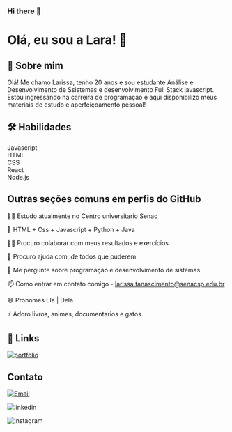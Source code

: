 ### Hi there 👋

# Olá, eu sou a Lara! 👋


## 🚀 Sobre mim
Olá! Me chamo Larissa, tenho 20 anos e sou estudante Análise e Desenvolvimento de Ssistemas e desenvolvimento Full Stack javascript. Estou ingressando na carreira de programação e aqui disponibilizo meus materiais de estudo e aperfeiçoamento pessoal!


## 🛠 Habilidades

Javascript <br>
HTML <br>
CSS <br>
React <br>
Node.js <br>



## Outras seções comuns em perfis do GitHub
👩‍💻 Estudo atualmente no Centro universitario Senac

🧠 HTML + Css + Javascript + Python + Java

👯‍♀️ Procuro colaborar com meus resultados e exercícios

🤔 Procuro ajuda com, de todos que puderem

💬 Me pergunte sobre programação e desenvolvimento de sistemas

📫 Como entrar em contato comigo - larissa.tanascimento@senacsp.edu.br

😄 Pronomes Ela | Dela

⚡️ Adoro livros, animes, documentarios e gatos.


## 🔗 Links
[![portfolio](https://img.shields.io/badge/my_portfolio-000?style=for-the-badge&logo=ko-fi&logoColor=white)](https://github.com/LariAraujo1)

## Contato

[![Email](https://img.shields.io/badge/Gmail-D14836?style=for-the-badge&logo=gmail&logoColor=white%22"mailto:contato@seu-usuário-aqui"><img)](https://teams.microsoft.com/_#/school/teams-grid/General?ctx=teamsGrid)

![linkedin](https://img.shields.io/badge/-LinkedIn-%230077B5?style=for-the-badge&logo=linkedin&]logoColor=white")

![instagram](https://img.shields.io/badge/-Instagram-%23E4405F?style=for-the-badge&logo=instagram&logoColor=white%22)
